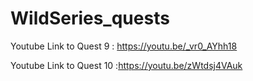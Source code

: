 # WildSeries_quests

Youtube Link to Quest 9 : https://youtu.be/_vr0_AYhh18

Youtube Link to Quest 10 :https://youtu.be/zWtdsj4VAuk
